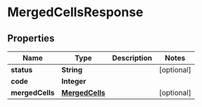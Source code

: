 
# MergedCellsResponse

## Properties
Name | Type | Description | Notes
------------ | ------------- | ------------- | -------------
**status** | **String** |  |  [optional]
**code** | **Integer** |  | 
**mergedCells** | [**MergedCells**](MergedCells.md) |  |  [optional]




